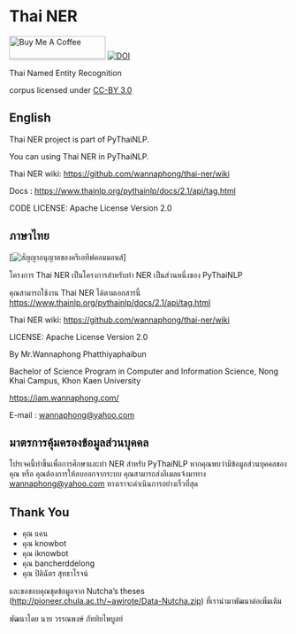 # Thai NER

<a href="https://www.buymeacoffee.com/wannaphong"><img src="https://www.buymeacoffee.com/assets/img/custom_images/orange_img.png" alt="Buy Me A Coffee" style="height: 41px !important;width: 174px !important;box-shadow: 0px 3px 2px 0px rgba(190, 190, 190, 0.5) !important;-webkit-box-shadow: 0px 3px 2px 0px rgba(190, 190, 190, 0.5) !important;" ></a>
[![DOI](https://zenodo.org/badge/DOI/10.5281/zenodo.3342459.svg)](https://doi.org/10.5281/zenodo.3342459)

Thai Named Entity Recognition

corpus licensed under [CC-BY 3.0](http://creativecommons.org/licenses/by/3.0/)

## English

Thai NER project is part of PyThaiNLP.

You can using Thai NER in PyThaiNLP.

Thai NER wiki: https://github.com/wannaphong/thai-ner/wiki

Docs : https://www.thainlp.org/pythainlp/docs/2.1/api/tag.html

CODE LICENSE: Apache License Version 2.0


## ภาษาไทย


[![สัญญาอนุญาตของครีเอทีฟคอมมอนส์](https://i.creativecommons.org/l/by/3.0/th/88x31.png)]

โครงการ Thai NER เป็นโครงการสำหรับทำ NER เป็นส่วนหนึ่งของ PyThaiNLP

คุณสามารถใช้งาน Thai NER ได้ตามเอกสารนี้ https://www.thainlp.org/pythainlp/docs/2.1/api/tag.html

Thai NER wiki: https://github.com/wannaphong/thai-ner/wiki


LICENSE: Apache License Version 2.0

By Mr.Wannaphong Phatthiyaphaibun

Bachelor of Science Program in Computer and Information Science, Nong Khai Campus, Khon Kaen University

https://iam.wannaphong.com/

E-mail : wannaphong@yahoo.com


## มาตรการคุ้มครองข้อมูลส่วนบุคคล

โปรเจคนี้ทำขึ้นเพื่อการศึกษาและทำ NER สำหรับ PyThaiNLP หากคุณพบว่ามีข้อมูลส่วนบุคคลของคุณ หรือ คุณต้องการให้ลบออกจากระบบ คุณสามารถส่งอีเมลแจ้งมาทาง wannaphong@yahoo.com ทางเราจะดำเนินการอย่างเร็วที่สุด


## Thank You

- คุณ แคน
- คุณ knowbot
- คุณ iknowbot
- คุณ bancherddelong
- คุณ ปิติฉัตร สุทธาโรจน์

และขอขอบคุณชุดข้อมูลจาก Nutcha’s theses (<http://pioneer.chula.ac.th/~awirote/Data-Nutcha.zip>) ที่เรานำมาพัฒนาต่อเพิ่มเติม


พัฒนาโดย นาย วรรณพงษ์ ภัททิยไพบูลย์
